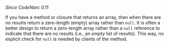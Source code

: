 
*Since CodeNarc 0.11*

If you have a method or closure that returns an array, then when there are no results return a zero-length
(empty) array rather than `null`. It is often a better design to return a zero-length array rather than a
`null` reference to indicate that there are no results (i.e., an *empty* list of results). This way,
no explicit check for `null` is needed by clients of the method.

